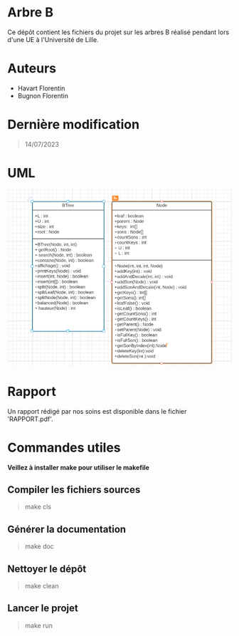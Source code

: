 # Arbre B

Ce dépôt contient les fichiers du projet sur les arbres B réalisé pendant lors d'une UE à l'Université de Lille.

# Auteurs

- Havart Florentin
- Bugnon Florentin

# Dernière modification

> 14/07/2023
  
# UML

![alt text](img/UML.png)

# Rapport 

Un rapport rédigé par nos soins est disponible dans le fichier 'RAPPORT.pdf'.

# Commandes utiles

**Veillez à installer make pour utiliser le makefile**

## Compiler les fichiers sources 

> make cls 

## Générer la documentation

> make doc

## Nettoyer le dépôt

> make clean

## Lancer le projet

> make run





